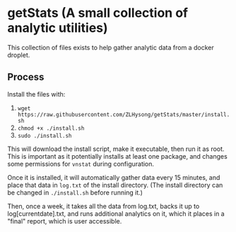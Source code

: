 # getStats (A small collection of analytic utilities)

This collection of files exists to help gather analytic data from a docker droplet.

## Process

Install the files with:

1. `wget https://raw.githubusercontent.com/ZLHysong/getStats/master/install.sh`
1. `chmod +x ./install.sh`
1. `sudo ./install.sh`

This will download the install script, make it executable, then run it as root. This is important as it potentially installs at least one package, and changes some permissions for `vnstat` during configuration.

Once it is installed, it will automatically gather data every 15 minutes, and place that data in `log.txt` of the install directory. (The install directory can be changed in `./install.sh` before running it.)

Then, once a week, it takes all the data from log.txt, backs it up to log[currentdate].txt, and runs additional analytics on it, which it places in a "final" report, which is user accessible.